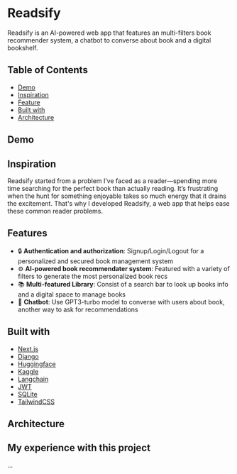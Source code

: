 # Readsify
Readsify is an AI-powered web app that features an multi-filters book recommender system, a chatbot to converse about book and a digital bookshelf.

## Table of Contents
- [Demo](https://github.com/jeyenlam/Readsify?tab=readme-ov-file#demo)
- [Inspiration](https://github.com/jeyenlam/Readsify?tab=readme-ov-file#inspiration)
- [Feature](https://github.com/jeyenlam/Readsify?tab=readme-ov-file#features)
- [Built with](https://github.com/jeyenlam/Readsify?tab=readme-ov-file#built-with)  
- [Architecture](https://github.com/jeyenlam/Readsify?tab=readme-ov-file#architectur)

## Demo  

## Inspiration  
Readsify started from a problem I’ve faced as a reader—spending more time searching for the perfect book than actually reading. It’s frustrating when the hunt for something enjoyable takes so much energy that it drains the excitement. That's why I developed Readsify, a web app that helps ease these common reader problems.

## Features
- 🔒 **Authentication and authorization**: Signup/Login/Logout for a personalized and secured book management system   
- ⚙️ **AI-powered book recommendater system**: Featured with a variety of filters to generate the most personalized book recs  
- 📚 **Multi-featured Library**: Consist of a search bar to look up books info and a digital space to manage books   
- 🤖 **Chatbot**: Use GPT3-turbo model to converse with users about book, another way to ask for recommendations    

## Built with  
- [Next.js](https://nextjs.org/)
- [Django](https://docs.djangoproject.com/en/5.1/)
- [Huggingface](https://huggingface.co/)
- [Kaggle](https://www.kaggle.com/)
- [Langchain](https://www.langchain.com/)  
- [JWT](https://jwt.io/)
- [SQLite](https://www.sqlite.org/)
- [TailwindCSS](https://tailwindcss.com/)

## Architecture

## My experience with this project
...
